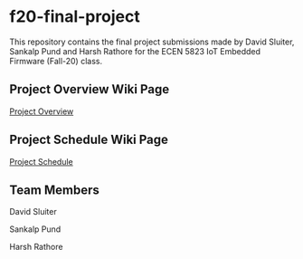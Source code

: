 # f20-final-project
This repository contains the final project submissions made by David Sluiter, Sankalp Pund and Harsh Rathore for the ECEN 5823 IoT Embedded Firmware (Fall-20) class.

## Project Overview Wiki Page
[Project Overview](https://github.com/CU-ECEN-5823/f20-final-project/wiki/Project-Overview)

## Project Schedule Wiki Page
[Project Schedule](https://github.com/CU-ECEN-5823/f20-final-project/wiki/Project-Schedule)

## Team Members
David Sluiter

Sankalp Pund

Harsh Rathore
